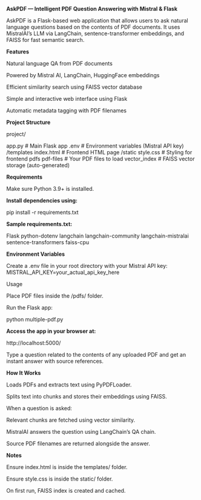 **AskPDF — Intelligent PDF Question Answering with Mistral & Flask**

AskPDF is a Flask-based web application that allows users to ask natural language questions based on the contents of PDF documents. It uses MistralAI’s LLM via LangChain, sentence-transformer embeddings, and FAISS for fast semantic search.

**Features**
 
 Natural language QA from PDF documents

 Powered by Mistral AI, LangChain, HuggingFace embeddings

 Efficient similarity search using FAISS vector database

 Simple and interactive web interface using Flask

 Automatic metadata tagging with PDF filenames

 **Project Structure**

 project/

app.py                  # Main Flask app
.env                    # Environment variables (Mistral API key)
/templates
   index.html          # Frontend HTML page
/static
  style.css           # Styling for frontend
pdfs
  pdf-files               # Your PDF files to load
 vector_index           # FAISS vector storage (auto-generated)


**Requirements**

Make sure Python 3.9+ is installed.

**Install dependencies using:**

pip install -r requirements.txt

**Sample requirements.txt:**

Flask
python-dotenv
langchain
langchain-community
langchain-mistralai
sentence-transformers
faiss-cpu

**Environment Variables**

Create a .env file in your root directory with your Mistral API key:
MISTRAL_API_KEY=your_actual_api_key_here

Usage

Place PDF files inside the /pdfs/ folder.

Run the Flask app:

python multiple-pdf.py

**Access the app in your browser at:**

http://localhost:5000/

Type a question related to the contents of any uploaded PDF and get an instant answer with source references.

**How It Works**

Loads PDFs and extracts text using PyPDFLoader.

Splits text into chunks and stores their embeddings using FAISS.

When a question is asked:

Relevant chunks are fetched using vector similarity.

MistralAI answers the question using LangChain’s QA chain.

Source PDF filenames are returned alongside the answer.

**Notes**

Ensure index.html is inside the templates/ folder.

Ensure style.css is inside the static/ folder.

On first run, FAISS index is created and cached.
